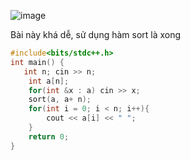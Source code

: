 ![image](https://github.com/Llam-a/Practice_Cpp/assets/115911041/0622667c-f107-4c7c-b5a5-54ed5649a417)

Bài này khá dễ, sử dụng hàm sort là xong

```cpp
#include<bits/stdc++.h>
int main() {
   int n; cin >> n;
    int a[n];
    for(int &x : a) cin >> x;
    sort(a, a+ n);
    for(int i = 0; i < n; i++){
        cout << a[i] << " ";
    }
    return 0;
}
```
